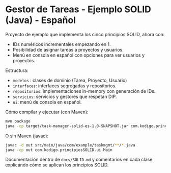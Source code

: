 # Gestor de Tareas - Ejemplo SOLID (Java) - Español

Proyecto de ejemplo que implementa los cinco principios SOLID, ahora con:
- IDs numéricos incrementales empezando en 1.
- Posibilidad de asignar tareas a proyectos y usuarios.
- Menú en consola en español con opciones para ver usuarios y proyectos.

Estructura:
- `modelos` : clases de dominio (Tarea, Proyecto, Usuario)
- `interfaces`: interfaces segregadas y repositorios.
- `repositorios`: implementaciones in-memory con generación de IDs.
- `servicios`: servicios y gestores que respetan DIP.
- `ui`: menú de consola en español.

Cómo compilar y ejecutar (con Maven):
```bash
mvn package
java -cp target/task-manager-solid-es-1.0-SNAPSHOT.jar com.kodigo.principiosSOLID.ui.Main
```

O sin Maven (javac):
```bash
javac -d out src/main/java/com/example/taskmgmt/**/*.java
java -cp out com.kodigo.principiosSOLID.ui.Main
```

Documentación dentro de `docs/SOLID.md` y comentarios en cada clase explicando cómo se aplican los principios SOLID.
